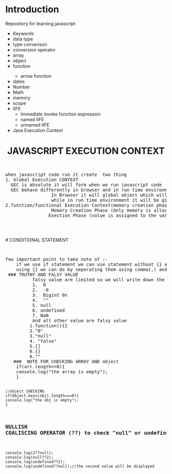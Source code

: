 <h1>Introduction</h1>

Repository for learning javascript

<ul type="square">
<li> Keywords </li>
<li> data type</li>
<li> type converison</li>
<li> conversion operator</li>
<li> array</li>
<li> object</li>
<li> function</li>
  <ul> 
    <li> arrow function</li>
  </ul>
<li>dates </li>
<li> Number</li>
<li> Math</li>
<li> memory</li>
<li> scope</li>
<li> IIFE
<ul>
<li>Immediate invoke function expression</li>
<li>named IIFE</li>
      <li>unnamed IIFE</li>
    </ul

  </li> 
<li>Java Execution Context</li>

</ul>

<h1 style="text-align: center;">JAVASCRIPT EXECUTION CONTEXT</h1>
<pre><p>
when javascript code run it create  two thing 
1. Global Execution CONTEXT
  GEC is absolute it will form when we run javascript code 
  GEC behave differently in browser and in run time environment(node , bun , dino)
                 In Browser it will global object which will be refered by this keywords
                 while in run time environment it will be give empty object
2.function/functional Execution Context(memory creation phase , execution phase)
                 Memory Creation Phase (Only memory is allocated to the variable and function)
                Exection Phase (value is assigned to the variable )

</p>
</pre>
# CONDITIONAL STATEMENT
<pre>
<p>
few important point to take note of :-
    if we use if statement we can use statement without {} and if we want to write multiply statement without
    using {} we can do by seperating them using comma(,) and secicolon is mandatory at the end of the if statement syntax
 ### TRUTHY AND FALSY VALUE
          falsy value are limited so we will write down the falsy value first
          1.  0  
          2.  -0
          3.  Bigint 0n
          4.  ""
          5. null
          6. undefined
          7. NaN
          And all other value are falsy value 
         1.function(){} 
         2."0" 
         3."null"
         4. "false"
         5.[] 
         6.{}
         6.""
   ###  NOTE FOR CHECKING ARRAY AND object
    if(arr.length==0){
    console.log("the array is empty");
    }

    //object CHECKING
    if(Object.keys(obj).length===0){
    console.log("the obj is empty");
    }

### NULLISH COALISCING OPERATOR (??) to check "null" or undefined value

    console.log(2??null);
    console.log(null??2);
    console.log(undefined??2);
    console.log(undefined??null);//the second value will be displayed

  </p>

</pre>
